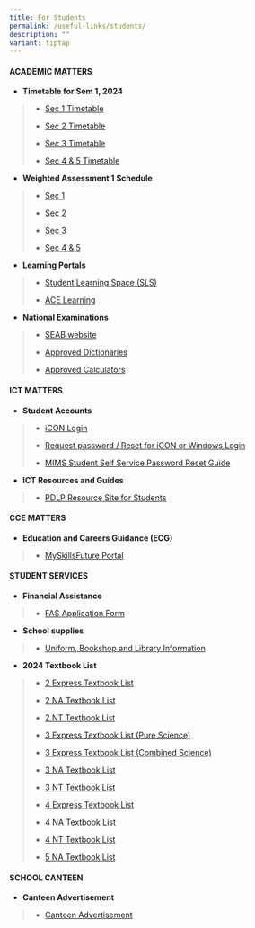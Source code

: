 ```yaml
---
title: For Students
permalink: /useful-links/students/
description: ""
variant: tiptap
---
```

<h4><strong>ACADEMIC MATTERS</strong></h4><p></p><ul data-tight="true" class="tight"><li><p><strong>Timetable for Sem 1, 2024</strong></p></li></ul><blockquote><ul data-tight="true" class="tight"><li><p><a href="/files/Useful Links/Students/Students/Secondary_1.pdf" rel="noopener noreferrer nofollow" target="_blank">Sec 1 Timetable</a></p></li><li><p><a href="/files/Useful Links/Students/Students/Secondary_2.pdf" rel="noopener noreferrer nofollow" target="_blank">Sec 2 Timetable</a></p></li><li><p><a href="/files/Useful Links/Students/Students/Secondary_3.pdf" rel="noopener noreferrer nofollow" target="_blank">Sec 3 Timetable</a></p></li><li><p><a href="/files/Useful Links/Students/Students/Secondary_4_5.pdf" rel="noopener noreferrer nofollow" target="_blank">Sec 4 &amp; 5 Timetable</a></p></li></ul></blockquote><ul data-tight="true" class="tight"><li><p><strong>Weighted Assessment 1 Schedule</strong></p></li></ul><blockquote><ul data-tight="true" class="tight"><li><p><a href="https://www.chijstjosephsconvent.moe.edu.sg/useful-links/files/students/wa1_sec_1" rel="noopener noreferrer nofollow" target="_blank">Sec 1</a></p></li><li><p><a href="https://www.chijstjosephsconvent.moe.edu.sg/useful-links/students/wa1_sec2" rel="noopener noreferrer nofollow" target="_blank">Sec 2</a></p></li><li><p><a href="/files/Useful Links/Students/Weighted Assessments/18 jan sec_3 consolidated wa1 schedule 2024.pdf" rel="noopener noreferrer nofollow" target="_blank">Sec 3</a></p></li><li><p><a href="/files/Useful Links/Students/Weighted Assessments/18 jan sec 4 &amp; 5 consolidated wa1 schedule 2024.pdf" rel="noopener noreferrer nofollow" target="_blank">Sec 4 &amp; 5</a></p></li></ul></blockquote><ul data-tight="true" class="tight"><li><p><strong>Learning Portals</strong></p></li></ul><blockquote><ul data-tight="true" class="tight"><li><p><a href="https://vle.learning.moe.edu.sg/login" rel="noopener noreferrer nofollow" target="_blank">Student Learning Space (SLS)</a></p></li><li><p><a href="https://www.ace-learning.com/" rel="noopener noreferrer nofollow" target="_blank">ACE Learning</a></p></li></ul></blockquote><ul data-tight="true" class="tight"><li><p><strong>National Examinations</strong></p></li></ul><blockquote><ul data-tight="true" class="tight"><li><p><a href="https://www.seab.gov.sg/" rel="noopener noreferrer nofollow" target="_blank">SEAB website</a></p></li><li><p><a href="https://www.seab.gov.sg/home/examinations/approved-dictionaries" rel="noopener noreferrer nofollow" target="_blank">Approved Dictionaries</a></p></li><li><p><a href="/files/Useful%20Links/Students/Students/GuidelinesCalculators.pdf" rel="noopener noreferrer nofollow" target="_blank">Approved Calculators</a></p></li></ul></blockquote><h4><strong>ICT MATTERS</strong></h4><ul data-tight="true" class="tight"><li><p><strong>Student Accounts</strong></p></li></ul><blockquote><ul data-tight="true" class="tight"><li><p><a href="https://workspace.google.com/dashboard" rel="noopener noreferrer nofollow" target="_blank">iCON Login</a></p></li><li><p><a href="https://form.gov.sg/658cb72e34123000115fcb83" rel="noopener noreferrer nofollow" target="_blank">Request password / Reset for iCON or Windows Login</a></p></li><li><p><a href="/files/Useful%20Links/Students/Students/mims%20student%20self%20service%20password%20reset%20guide.pdf" rel="noopener noreferrer nofollow" target="_blank">MIMS Student Self Service Password Reset Guide</a></p></li></ul></blockquote><ul data-tight="true" class="tight"><li><p><strong>ICT Resources and Guides</strong></p></li></ul><blockquote><ul data-tight="true" class="tight"><li><p><a href="https://sites.google.com/moe.edu.sg/chijsjcpdlp/for-student?authuser=0" rel="noopener noreferrer nofollow" target="_blank">PDLP Resource Site for Students</a></p></li></ul></blockquote><h4><strong>CCE MATTERS</strong></h4><ul data-tight="true" class="tight"><li><p><strong>Education and Careers Guidance (ECG)</strong></p></li></ul><blockquote><ul data-tight="true" class="tight"><li><p><a href="https://www.myskillsfuture.gov.sg/content/student/en/secondary.html" rel="noopener noreferrer nofollow" target="_blank">MySkillsFuture Portal</a></p></li></ul></blockquote><h4><strong>STUDENT SERVICES</strong></h4><ul data-tight="true" class="tight"><li><p><strong>Financial Assistance</strong></p></li></ul><blockquote><ul data-tight="true" class="tight"><li><p><a href="/files/Useful%20Links/Financial%20Assistance/MOE%20FAS%20Application%20Form%20Oct%202022.pdf" rel="noopener noreferrer nofollow" target="_blank">FAS Application Form</a></p></li></ul></blockquote><ul data-tight="true" class="tight"><li><p><strong>School supplies</strong></p></li></ul><blockquote><ul data-tight="true" class="tight"><li><p><a href="/useful-links/student-services/" rel="noopener noreferrer nofollow" target="_blank">Uniform, Bookshop and Library Information</a></p></li></ul></blockquote><ul data-tight="true" class="tight"><li><p><strong>2024 Textbook List</strong></p></li></ul><blockquote><ul data-tight="true" class="tight"><li><p><a href="/files/Useful%20Links/Student%20Services/Booklist/2e%20textbook%20list%202024.pdf" rel="noopener noreferrer nofollow" target="_blank">2 Express Textbook List</a></p></li><li><p><a href="/files/Useful%20Links/Student%20Services/Booklist/2na%20textbook%20list%202024.pdf" rel="noopener noreferrer nofollow" target="_blank">2 NA Textbook List</a></p></li><li><p><a href="/files/Useful%20Links/Student%20Services/Booklist/2nt%20textbook%20list%202024.pdf" rel="noopener noreferrer nofollow" target="_blank">2 NT Textbook List</a></p></li><li><p><a href="/files/Useful%20Links/Student%20Services/Booklist/3e%20pure%20sci%20textbook%20list%202024.pdf" rel="noopener noreferrer nofollow" target="_blank">3 Express Textbook List (Pure Science)</a></p></li><li><p><a href="/files/Useful%20Links/Student%20Services/Booklist/3e%20combined%20sci%20textbook%20list%202024.pdf" rel="noopener noreferrer nofollow" target="_blank">3 Express Textbook List (Combined Science)</a></p></li><li><p><a href="/files/Useful%20Links/Student%20Services/Booklist/3na%20textbook%20list%202024.pdf" rel="noopener noreferrer nofollow" target="_blank">3 NA Textbook List</a></p></li><li><p><a href="/files/Useful%20Links/Student%20Services/Booklist/3nt%20textbook%20list%202024.pdf" rel="noopener noreferrer nofollow" target="_blank">3 NT Textbook List</a></p></li><li><p><a href="/files/Useful%20Links/Student%20Services/Booklist/4e%20textbook%20list%202024.pdf" rel="noopener noreferrer nofollow" target="_blank">4 Express Textbook List</a></p></li><li><p><a href="/files/Useful%20Links/Student%20Services/Booklist/4na%20textbook%20list%202024.pdf" rel="noopener noreferrer nofollow" target="_blank">4 NA Textbook List</a></p></li><li><p><a href="/files/Useful%20Links/Student%20Services/Booklist/4nt%20textbook%20list%202024.pdf" rel="noopener noreferrer nofollow" target="_blank">4 NT Textbook List</a></p></li><li><p><a href="/files/Useful%20Links/Student%20Services/Booklist/5na%20textbook%20list%202024.pdf" rel="noopener noreferrer nofollow" target="_blank">5 NA Textbook List</a></p></li></ul></blockquote><h4><strong>SCHOOL CANTEEN</strong></h4><ul data-tight="true" class="tight"><li><p><strong>Canteen Advertisement</strong></p></li></ul><blockquote><ul data-tight="true" class="tight"><li><p><a href="/canteen-advertisement/" rel="noopener noreferrer nofollow" target="_blank">Canteen Advertisement</a></p></li></ul></blockquote><p></p>